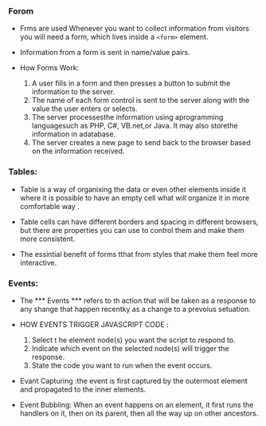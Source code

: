 ### Forom
* Frms are used Whenever you want to collect information from visitors you will need a form, which lives inside a `<form>` element.
* Information from a form is sent in name/value pairs.

* How Forms Work:
  1. A user fills in a form and then presses a button to submit the information to the server.
  2. The name of each form control is sent to the server along with the value the user enters or selects.
  3. The server processesthe information using aprogramming languagesuch as PHP, C#, VB.net,or Java. It may also storethe information in adatabase.
  4. The server creates a new page to send back to the browser based on the information received.
### Tables:

* Table is a way of organixing the data or even other elements inside it where it is possible to have an empty cell what will organize it in more comfortable way .

* Table cells can have different borders and spacing in different browsers, but there are properties you can use to control them and make them more consistent.
* The essintial benefit of forms tthat from styles that make them feel more interactive.

### Events:
* The *** Events *** refers to th action that will be taken as a response to any shange that happen recentky as a change to a prevoius setuation.
* HOW EVENTS TRIGGER JAVASCRIPT CODE :
  1. Select t he element node(s) you want the script to respond to. 
  2. Indicate which event on the selected node(s) will trigger the response. 
  3. State the code you want to run when the event occurs. 

* Evant Capturing :the event is first captured by the outermost element and propagated to the inner elements.

* Event Bubbling: When an event happens on an element, it first runs the handlers on it, then on its parent, then all the way up on other ancestors.
